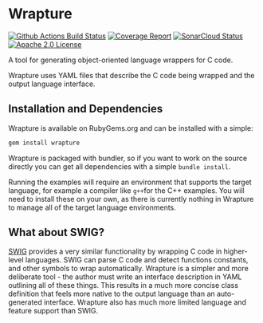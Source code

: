 # Wrapture

[![Github Actions Build Status](https://github.com/goatshriek/wrapture/workflows/build/badge.svg)](https://github.com/goatshriek/wrapture/actions?query=workflow%3Abuild)
[![Coverage Report](https://codecov.io/gh/goatshriek/wrapture/branch/latest/graph/badge.svg)](https://codecov.io/gh/goatshriek/wrapture)
[![SonarCloud Status](https://sonarcloud.io/api/project_badges/measure?project=wrapture&metric=alert_status)](https://sonarcloud.io/dashboard?id=wrapture)
[![Apache 2.0 License](https://img.shields.io/badge/license-Apache%202.0-blue.svg)](https://opensource.org/licenses/Apache-2.0)

A tool for generating object-oriented language wrappers for C code.

Wrapture uses YAML files that describe the C code being wrapped and the output
language interface.

## Installation and Dependencies

Wrapture is available on RubyGems.org and can be installed with a simple:

```ruby
gem install wrapture
```

Wrapture is packaged with bundler, so if you want to work on the source directly
you can get all dependencies with a simple `bundle install`.

Running the examples will require an environment that supports the target
language, for example a compiler like `g++`for the C++ examples. You will need
to install these on your own, as there is currently nothing in Wrapture to
manage all of the target language environments.

## What about SWIG?

[SWIG](http://www.swig.org) provides a very similar functionality by wrapping C
code in higher-level languages. SWIG can parse C code and detect functions
constants, and other symbols to wrap automatically. Wrapture is a simpler and
more deliberate tool - the author must write an interface description in YAML
outlining all of these things. This results in a much more concise class
definition that feels more native to the output language than an auto-generated
interface. Wrapture also has much more limited language and feature support than
SWIG.
